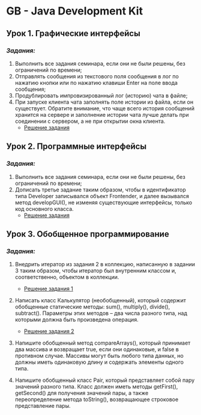 # GB - Java Development Kit
## Урок 1. Графические интерфейсы
### __*Задания:*__
1. Выполнить все задания семинара, если они не были решены, 
без ограничений по времени;
2. Отправлять сообщения из текстового поля сообщения в лог 
по нажатию кнопки или по нажатию клавиши Enter на поле ввода сообщения;
3. Продублировать импровизированный лог (историю) чата в файле;
4. При запуске клиента чата заполнять поле истории из файла, 
если он существует. Обратите внимание, что чаще всего история 
сообщений хранится на сервере и заполнение истории чата 
лучше делать при соединении с сервером, а не при открытии окна клиента.
    * [Решение задания](src/main/java/ru/gb/ergakov/lesson1/lecture1/Chat/Chat.java)

## Урок 2. Программные интерфейсы
### __*Задания:*__
1. Выполнить все задания семинара, если они не были решены, 
без ограничений по времени;
2. Дописать третье задание таким образом, чтобы в идентификатор типа Developer 
   записывался объект Frontender, и далее вызывался метод developGUI(), 
   не изменяя существующие интерфейсы, только код основного класса.
   * [Решение задания](src/main/java/ru/gb/ergakov/Lesson2/seminar2/Homework2.java)

## Урок 3. Обобщенное программирование
### __*Задания:*__
1. Внедрить итератор из задания 2 в коллекцию, написанную в задании 3 таким 
образом, чтобы итератор был внутренним классом и, соответственно, 
объектом в коллекции.
    * [Решение задания 1](src/main/java/ru/gb/ergakov/Lesson3/Seminar3/MegaClass.java)
2. Написать класс Калькулятор (необобщенный), который содержит обобщенные 
статические методы: sum(), multiply(), divide(), subtract(). 
Параметры этих методов – два числа разного типа, над которыми должна быть 
произведена операция.
   * [Решение задания 2](src/main/java/ru/gb/ergakov/Lesson3/homework3/Task2/Calc.java)
3. Напишите обобщенный метод compareArrays(), который принимает два массива 
и возвращает true, если они одинаковые, и false в противном случае. 
Массивы могут быть любого типа данных, но должны иметь одинаковую длину 
и содержать элементы одного типа. 

4. Напишите обобщенный класс Pair, который представляет собой пару значений 
разного типа. Класс должен иметь методы getFirst(), getSecond() для получения 
значений пары, а также переопределение метода toString(), 
возвращающее строковое представление пары.